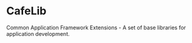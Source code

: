 # CafeLib

Common Application Framework Extensions
    - A set of base libraries for application development.